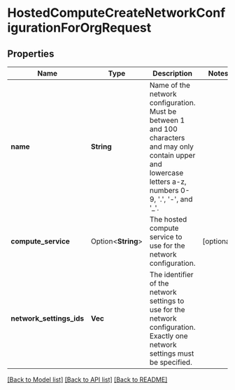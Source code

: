 # HostedComputeCreateNetworkConfigurationForOrgRequest

## Properties

Name | Type | Description | Notes
------------ | ------------- | ------------- | -------------
**name** | **String** | Name of the network configuration. Must be between 1 and 100 characters and may only contain upper and lowercase letters a-z, numbers 0-9, '.', '-', and '_'. | 
**compute_service** | Option<**String**> | The hosted compute service to use for the network configuration. | [optional]
**network_settings_ids** | **Vec<String>** | The identifier of the network settings to use for the network configuration. Exactly one network settings must be specified. | 

[[Back to Model list]](../README.md#documentation-for-models) [[Back to API list]](../README.md#documentation-for-api-endpoints) [[Back to README]](../README.md)


